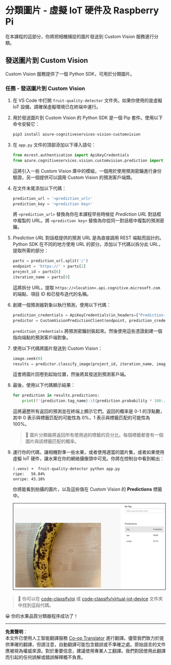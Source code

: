 <!--
CO_OP_TRANSLATOR_METADATA:
{
  "original_hash": "e5896207b304ce1abaf065b8acc0cc79",
  "translation_date": "2025-08-26T14:11:42+00:00",
  "source_file": "4-manufacturing/lessons/2-check-fruit-from-device/single-board-computer-classify-image.md",
  "language_code": "hk"
}
-->
# 分類圖片 - 虛擬 IoT 硬件及 Raspberry Pi

在本課程的這部分，你將把相機捕捉的圖片發送到 Custom Vision 服務進行分類。

## 發送圖片到 Custom Vision

Custom Vision 服務提供了一個 Python SDK，可用於分類圖片。

### 任務 - 發送圖片到 Custom Vision

1. 在 VS Code 中打開 `fruit-quality-detector` 文件夾。如果你使用的是虛擬 IoT 設備，請確保虛擬環境已在終端中運行。

1. 用於發送圖片到 Custom Vision 的 Python SDK 是一個 Pip 套件。使用以下命令安裝它：

    ```sh
    pip3 install azure-cognitiveservices-vision-customvision
    ```

1. 在 `app.py` 文件的頂部添加以下導入語句：

    ```python
    from msrest.authentication import ApiKeyCredentials
    from azure.cognitiveservices.vision.customvision.prediction import CustomVisionPredictionClient
    ```

    這將引入一些 Custom Vision 庫中的模組，一個用於使用預測密鑰進行身份驗證，另一個提供可以調用 Custom Vision 的預測客戶端類。

1. 在文件末尾添加以下代碼：

    ```python
    prediction_url = '<prediction_url>'
    prediction_key = '<prediction key>'
    ```

    將 `<prediction_url>` 替換為你在本課程早些時候從 *Prediction URL* 對話框中複製的 URL。將 `<prediction key>` 替換為你從同一對話框中複製的預測密鑰。

1. *Prediction URL* 對話框提供的預測 URL 是為直接調用 REST 端點而設計的。Python SDK 在不同的地方使用 URL 的部分。添加以下代碼以拆分此 URL，提取所需的部分：

    ```python
    parts = prediction_url.split('/')
    endpoint = 'https://' + parts[2]
    project_id = parts[6]
    iteration_name = parts[9]
    ```

    這將拆分 URL，提取 `https://<location>.api.cognitive.microsoft.com` 的端點、項目 ID 和已發布迭代的名稱。

1. 創建一個預測器對象以執行預測，使用以下代碼：

    ```python
    prediction_credentials = ApiKeyCredentials(in_headers={"Prediction-key": prediction_key})
    predictor = CustomVisionPredictionClient(endpoint, prediction_credentials)
    ```

    `prediction_credentials` 將預測密鑰封裝起來。然後使用這些憑證創建一個指向端點的預測客戶端對象。

1. 使用以下代碼將圖片發送到 Custom Vision：

    ```python
    image.seek(0)
    results = predictor.classify_image(project_id, iteration_name, image)
    ```

    這會將圖片回卷到起始位置，然後將其發送到預測客戶端。

1. 最後，使用以下代碼顯示結果：

    ```python
    for prediction in results.predictions:
        print(f'{prediction.tag_name}:\t{prediction.probability * 100:.2f}%')
    ```

    這將遍歷所有返回的預測並在終端上顯示它們。返回的概率是 0-1 的浮點數，其中 0 表示與標籤匹配的可能性為 0%，1 表示與標籤匹配的可能性為 100%。

    > 💁 圖片分類器將返回所有使用過的標籤的百分比。每個標籤都會有一個圖片與該標籤匹配的概率。

1. 運行你的代碼，讓相機對準一些水果，或者使用適當的圖片集，或者如果使用虛擬 IoT 硬件，讓水果在你的網絡攝像頭中可見。你將在控制台中看到輸出：

    ```output
    (.venv) ➜  fruit-quality-detector python app.py
    ripe:   56.84%
    unripe: 43.16%
    ```

    你將能看到拍攝的圖片，以及這些值在 Custom Vision 的 **Predictions** 標籤中。

    ![一根香蕉在 Custom Vision 中被預測為成熟的概率為 56.8%，未成熟的概率為 43.1%](../../../../../translated_images/custom-vision-banana-prediction.30cdff4e1d72db5d9a0be0193790a47c2b387da034e12dc1314dd57ca2131b59.hk.png)

> 💁 你可以在 [code-classify/pi](../../../../../4-manufacturing/lessons/2-check-fruit-from-device/code-classify/pi) 或 [code-classify/virtual-iot-device](../../../../../4-manufacturing/lessons/2-check-fruit-from-device/code-classify/virtual-iot-device) 文件夾中找到這段代碼。

😀 你的水果品質分類器程序成功了！

---

**免責聲明**：  
本文件已使用人工智能翻譯服務 [Co-op Translator](https://github.com/Azure/co-op-translator) 進行翻譯。儘管我們致力於提供準確的翻譯，但請注意，自動翻譯可能包含錯誤或不準確之處。原始語言的文件應被視為權威來源。對於重要信息，建議使用專業人工翻譯。我們對因使用此翻譯而引起的任何誤解或錯誤解釋概不負責。